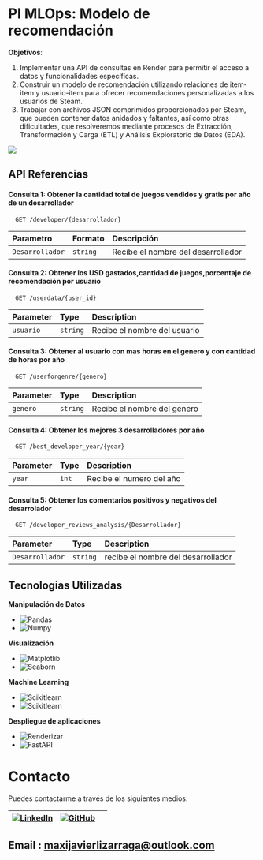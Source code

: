 
# PI MLOps: Modelo de recomendación

**Objetivos**:
1. Implementar una API de consultas en Render para permitir el acceso a datos y funcionalidades específicas.
2. Construir un modelo de recomendación utilizando relaciones de item-item y usuario-item para ofrecer recomendaciones personalizadas a los usuarios de Steam.
3. Trabajar con archivos JSON comprimidos proporcionados por Steam, que pueden contener datos anidados y faltantes, así como otras dificultades, que resolveremos mediante procesos de Extracción, Transformación y Carga (ETL) y Análisis Exploratorio de Datos (EDA).

<img src="_src/steam.jpg">

## API Referencias

#### Consulta 1: Obtener la cantidad total de juegos vendidos y gratis por año de un desarrollador

```http
  GET /developer/{desarrollador}
```
| Parametro | Formato     | Descripción                |
| :-------- | :------- | :------------------------- |
| `Desarrollador` | `string` | Recibe el nombre del desarrollador |

#### Consulta 2: Obtener los USD gastados,cantidad de juegos,porcentaje de recomendación por usuario
```http
  GET /userdata/{user_id}
```
| Parameter | Type     | Description                       |
| :-------- | :------- | :-------------------------------- |
| `usuario`      | `string` | Recibe el nombre del usuario |

#### Consulta 3: Obtener al usuario con mas horas en el genero y con cantidad de horas por año
```http
  GET /userforgenre/{genero}
```

| Parameter | Type     | Description                       |
| :-------- | :------- | :-------------------------------- |
| `genero`      | `string` | Recibe el nombre del genero |

#### Consulta 4: Obtener los mejores 3 desarrolladores por año
```http
  GET /best_developer_year/{year}
```

| Parameter | Type     | Description                       |
| :-------- | :------- | :-------------------------------- |
| `year`      | `int` | Recibe el numero del año |

#### Consulta 5: Obtener los comentarios positivos y negativos del desarrolador
```http
  GET /developer_reviews_analysis/{Desarrollador}
```

| Parameter | Type     | Description                       |
| :-------- | :------- | :-------------------------------- |
| `Desarrollador`      | `string` | recibe el nombre del desarrollador |



## Tecnologias Utilizadas

**Manipulación de Datos** 
- ![Pandas](https://img.shields.io/badge/-Pandas-333333?style=flat&logo=pandas)
- ![Numpy](https://img.shields.io/badge/-Numpy-333333?style=flat&logo=numpy)

**Visualización** 
- ![Matplotlib](https://img.shields.io/badge/-Matplotlib-333333?style=flat&logo=matplotlib)
- ![Seaborn](https://img.shields.io/badge/-Seaborn-333333?style=flat&logo=seaborn)

**Machine Learning** 
- ![Scikitlearn](https://img.shields.io/badge/scikit--learn-333333?style=flat&logo=scikit-learn)
- ![Scikitlearn](https://img.shields.io/badge/NLTK-333333?style=flat&logo=nltk)

**Despliegue de aplicaciones**
- ![Renderizar](https://img.shields.io/badge/-Render-333333?style=flat&logo=render)
- ![FastAPI](https://img.shields.io/badge/-FastAPI-333333?style=flat&logo=fastapi)

# Contacto

Puedes contactarme a través de los siguientes medios:

| [![LinkedIn](https://img.shields.io/badge/LinkedIn-0077B5?style=for-the-badge&logo=linkedin&logoColor=white)](https://www.linkedin.com/in/maxi-lizarraga)|[![GitHub](https://img.shields.io/badge/GitHub-181717?style=for-the-badge&logo=github&logoColor=white)](https://github.com/MaxiLizarraga) | | 
| --- | --- | --- |

## Email : maxijavierlizarraga@outlook.com